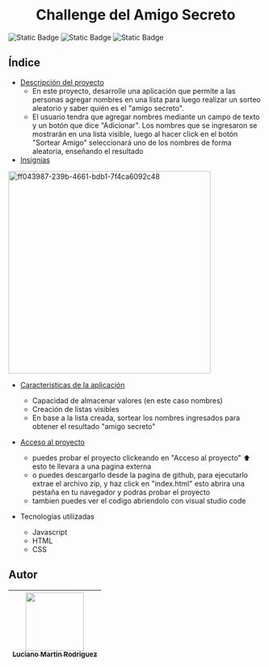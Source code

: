 <h1 align="center"> Challenge del Amigo Secreto </h1>
<img alt="Static Badge" src="https://img.shields.io/badge/Version-1.01-blue"> <img alt="Static Badge" src="https://img.shields.io/badge/Ultima%20Actualizaci%C3%B3n-Septiembre-green"> <img alt="Static Badge" src="https://img.shields.io/badge/STATUS-Finalizado-limegreen">

## Índice

* [Descripción del proyecto]()
  - En este proyecto, desarrolle una aplicación que permite a las personas agregar nombres en una lista para luego realizar un sorteo aleatorio y saber quién es el "amigo secreto".
  - El usuario tendra que agregar nombres mediante un campo de texto y un botón que dice "Adicionar". Los nombres que se ingresaron se mostrarán en una lista visible, luego al hacer click en el botón "Sortear Amigo" seleccionará uno de los nombres de forma aleatoria,
    enseñando el resultado
* [Insignias]()
<img width="400" height="400" alt="ff043987-239b-4661-bdb1-7f4ca6092c48" src="https://github.com/user-attachments/assets/2c9eded7-27f5-40ac-9a68-635de61eb622" />

* [Características de la aplicación](#Características-de-la-aplicación)
  - Capacidad de almacenar valores (en este caso nombres)
  - Creación de listas visibles
  - En base a la lista creada, sortear los nombres ingresados para obtener el resultado "amigo secreto"

* [Acceso al proyecto](https://mgpivotymas.github.io/Challenge-amigo-secreto/)
  - puedes probar el proyecto clickeando en "Acceso al proyecto" ⬆️ esto te llevara a una pagina externa
  - o puedes descargarlo desde la pagina de github, para ejecutarlo extrae el archivo zip, y haz click en "index.html" esto abrira una pestaña en tu navegador y podras probar el proyecto
  - tambien puedes ver el codigo abriendolo con visual studio code 

* Tecnologías utilizadas
  - Javascript
  - HTML
  - CSS

## Autor
| [<img src="https://avatars.githubusercontent.com/u/51179897?v=4" width=115><br><sub>Luciano Martin Rodriguez</sub>](https://github.com/Mgpivotymas) |  
| :---: |

